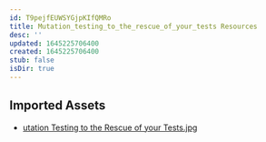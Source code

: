 ```yaml
---
id: T9pejfEUWSYGjpKIfQMRo
title: Mutation_testing_to_the_rescue_of_your_tests Resources
desc: ''
updated: 1645225706400
created: 1645225706400
stub: false
isDir: true
---
```

## Imported Assets
- [utation Testing to the Rescue of your Tests.jpg](/assets/utation-testing-to-the-rescue-of-your-tests.jpg)

